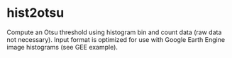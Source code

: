 # hist2otsu
Compute an Otsu threshold using histogram bin and count data (raw data not necessary). Input format is optimized for use with Google Earth Engine image histograms (see GEE example).
